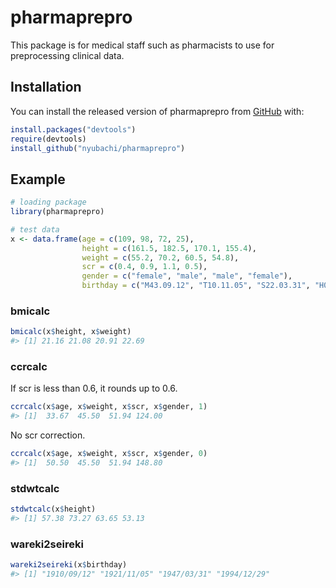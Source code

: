 
<!-- README.md is generated from README.Rmd. Please edit that file -->

# pharmaprepro

This package is for medical staff such as pharmacists to use for
preprocessing clinical data.

## Installation

You can install the released version of pharmaprepro from
[GitHub](https://github.com/nyubachi/pharmaprepro) with:

``` r
install.packages("devtools")
require(devtools)
install_github("nyubachi/pharmaprepro")
```

## Example

``` r
# loading package
library(pharmaprepro)
```

``` r
# test data
x <- data.frame(age = c(109, 98, 72, 25),
                height = c(161.5, 182.5, 170.1, 155.4),
                weight = c(55.2, 70.2, 60.5, 54.8),
                scr = c(0.4, 0.9, 1.1, 0.5),
                gender = c("female", "male", "male", "female"),
                birthday = c("M43.09.12", "T10.11.05", "S22.03.31", "H06.12.29"))
```

### bmicalc

``` r
bmicalc(x$height, x$weight)
#> [1] 21.16 21.08 20.91 22.69
```

### ccrcalc

If scr is less than 0.6, it rounds up to 0.6.

``` r
ccrcalc(x$age, x$weight, x$scr, x$gender, 1)
#> [1]  33.67  45.50  51.94 124.00
```

No scr correction.

``` r
ccrcalc(x$age, x$weight, x$scr, x$gender, 0)
#> [1]  50.50  45.50  51.94 148.80
```

### stdwtcalc

``` r
stdwtcalc(x$height)
#> [1] 57.38 73.27 63.65 53.13
```

### wareki2seireki

``` r
wareki2seireki(x$birthday)
#> [1] "1910/09/12" "1921/11/05" "1947/03/31" "1994/12/29"
```
